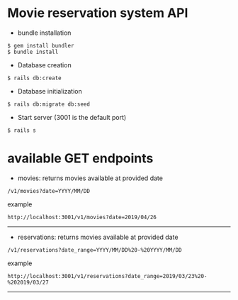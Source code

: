 # Movie reservation system API

* bundle installation

```
$ gem install bundler
$ bundle install
```

* Database creation
```
$ rails db:create
```

* Database initialization
```
$ rails db:migrate db:seed
```

* Start server (3001 is the default port)
```
$ rails s
```

# available GET endpoints
* movies: returns movies available at provided date
```
/v1/movies?date=YYYY/MM/DD
```
example
```
http://localhost:3001/v1/movies?date=2019/04/26
```

---

* reservations: returns movies available at provided date
```
/v1/reservations?date_range=YYYY/MM/DD%20-%20YYYY/MM/DD
```
example
```
http://localhost:3001/v1/reservations?date_range=2019/03/23%20-%202019/03/27
```
---
